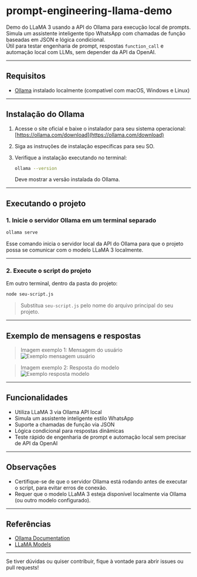 # prompt-engineering-llama-demo

Demo do LLaMA 3 usando a API do Ollama para execução local de prompts.  
Simula um assistente inteligente tipo WhatsApp com chamadas de função baseadas em JSON e lógica condicional.  
Útil para testar engenharia de prompt, respostas `function_call` e automação local com LLMs, sem depender da API da OpenAI.

---

## Requisitos

- [Ollama](https://ollama.com) instalado localmente (compatível com macOS, Windows e Linux)

---

## Instalação do Ollama

1. Acesse o site oficial e baixe o instalador para seu sistema operacional:  
   [https://ollama.com/download](https://ollama.com/download)

2. Siga as instruções de instalação específicas para seu SO.

3. Verifique a instalação executando no terminal:  
   ```bash
   ollama --version
   ```
   Deve mostrar a versão instalada do Ollama.

---

## Executando o projeto

### 1. Inicie o servidor Ollama em um terminal separado

```bash
ollama serve
```

Esse comando inicia o servidor local da API do Ollama para que o projeto possa se comunicar com o modelo LLaMA 3 localmente.

---

### 2. Execute o script do projeto

Em outro terminal, dentro da pasta do projeto:

```bash
node seu-script.js
```

> Substitua `seu-script.js` pelo nome do arquivo principal do seu projeto.

---

## Exemplo de mensagens e respostas

> Imagem exemplo 1: Mensagem do usuário  
> ![Exemplo mensagem usuário](./path/to/user-message.png)

> Imagem exemplo 2: Resposta do modelo  
> ![Exemplo resposta modelo](./path/to/model-response.png)

---

## Funcionalidades

- Utiliza LLaMA 3 via Ollama API local  
- Simula um assistente inteligente estilo WhatsApp  
- Suporte a chamadas de função via JSON  
- Lógica condicional para respostas dinâmicas  
- Teste rápido de engenharia de prompt e automação local sem precisar de API da OpenAI

---

## Observações

- Certifique-se de que o servidor Ollama está rodando antes de executar o script, para evitar erros de conexão.  
- Requer que o modelo LLaMA 3 esteja disponível localmente via Ollama (ou outro modelo configurado).  

---

## Referências

- [Ollama Documentation](https://ollama.com/docs)  
- [LLaMA Models](https://ai.facebook.com/blog/large-language-model-llama-meta-ai)  

---

Se tiver dúvidas ou quiser contribuir, fique à vontade para abrir issues ou pull requests!
